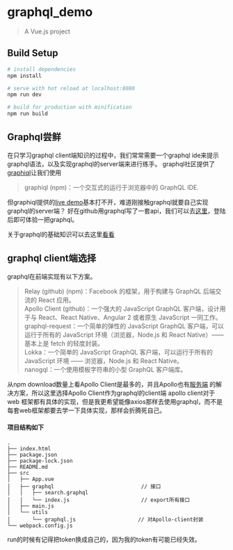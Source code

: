 # graphql_demo

> A Vue.js project

## Build Setup

``` bash
# install dependencies
npm install

# serve with hot reload at localhost:8080
npm run dev

# build for production with minification
npm run build
```

## Graphql尝鲜 ##
在只学习graphql client端知识的过程中，我们常常需要一个graphql ide来提示graphql语法，以及实现graphql的server端来进行练手。
graphql社区提供了[graphiql](https://github.com/graphql/graphiql)让我们使用

> graphiql (npm)：一个交互式的运行于浏览器中的 GraphQL IDE.

但graphiql提供的[live demo](http://graphql.org/swapi-graphql)基本打不开，难道刚接触graphql就要自己实现graphql的server端？
好在github用graphql写了一套api，我们可以去[这里](https://developer.github.com/v4/explorer/)，登陆后即可体验一把graphql。


关于graphql的基础知识可以去这里[看看](http://graphql.cn/learn/)
## graphql client端选择 ##
graphql在前端实现有以下方案。
> Relay (github) (npm)：Facebook 的框架，用于构建与 GraphQL 后端交流的 React 应用。  
> Apollo Client (github)：一个强大的 JavaScript GraphQL 客户端，设计用于与 React、React Native、Angular 2 或者原生 JavaScript 一同工作。  
> graphql-request：一个简单的弹性的 JavaScript GraphQL 客户端，可以运行于所有的 JavaScript 环境（浏览器，Node.js 和 React Native）—— 基本上是 fetch 的轻度封装。  
> Lokka：一个简单的 JavaScript GraphQL 客户端，可以运行于所有的 JavaScript 环境 —— 浏览器，Node.js 和 React Native。  
> nanogql：一个使用模板字符串的小型 GraphQL 客户端库。  

从npm download数量上看Apollo Client是最多的，并且Apollo也有[服务端](https://www.apollographql.com/server) 的解决方案，所以这里选择Apollo Client作为graphql的client端
apollo client对于web 框架都有具体的实现，但是我更希望能像axios那样去使用graphql，而不是每套web框架都要去学一下具体实现，那样会折腾死自己。


#### 项目结构如下 ####
```
.
├── index.html
├── package.json
├── package-lock.json
├── README.md
├── src
│   ├── App.vue
│   ├── graphql                            // 接口
│   │   ├── search.graphql
│   │   └── index.js                       // export所有接口
│   ├── main.js
│   └── utils
│       └── graphql.js                    // 对Apollo-client封装
└── webpack.config.js

```
run的时候有记得把token换成自己的，因为我的token有可能已经失效。
